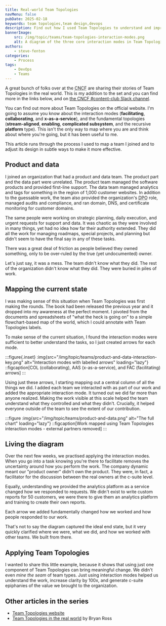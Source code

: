 ```yaml
---
title: Real-world Team Topologies
navMenu: false
pubDate: 2025-02-18
keywords: team topologies,team design,devops
description: Find out how I used Team Topologies to understand and improve a team that had no formal structure.
bannerImage:
    src: /img/topic/teams/team-topologies-interaction-modes.png
    alt: A diagram of the three core interaction modes in Team Topologies. Facilitating, x-as-a-service, and collaboration.
authors:
    - steve-fenton
categories:
    - Process
tags:
    - DevOps
    - Teams
---
```


A great bunch of folks over at the <abbr title="Cloud Native Computing Foundation">CNCF</abbr> are sharing their stories of Team Topologies in the real world. This is my addition to the set and you can find more in the links below, and on [the CNCF #content-club Slack channel](https://cloud-native.slack.com/archives/content-club).

You can find out more about Team Topologies on the official website. I'm going to assume you know about the interaction modes (**facilitating**, **collaborating**, and **x-as-a-service**), and the fundamental topologies (**stream-aligned**, **enabling**, **complicated subsystem**, and the recursive **platform** type). This isn't the only way to map where you are and think about where you're going, but it has been useful to me.

This article runs through the process I used to map a team I joined and to adjust its design in subtle ways to make it more effective.

## Product and data

I joined an organization that had a product and data team. The product part and the data part were unrelated. The product team managed the software products and provided first-line support. The data team managed analytics and tags for something in the region of 1,000 customer websites. In addition to the guessable work, the team also provided the organization's <abbr title="Data Protection Officer">DPO</abbr> role, managed audits and compliance, and ran domain, DNS, and certificate monitoring for customer domains.

The same people were working on strategic planning, daily execution, and urgent requests for support and data. It was chaotic as they were involved in many things, yet had no idea how far their authority extended. They did all the work for managing roadmaps, special projects, and planning but didn't seem to have the final say in any of these tasks.

There was a great deal of friction as people believed they owned something, only to be over-ruled by the true (yet undocumented) owner.

Let's just say, it was a mess. The team didn't know what they did. The rest of the organization didn't know what they did. They were buried in piles of work.

## Mapping the current state

I was making sense of this situation when Team Topologies was first making the rounds. The book had been released the previous year and it dropped into my awareness at the perfect moment. I pivoted from the documents and spreadsheets of "what the heck is going on" to a simple flowchart-based map of the world, which I could annotate with Team Topologies labels.

To make sense of the current situation, I found the interaction modes were sufficient to better understand the tasks, so I just created arrows for each mode.

:::figure{.inset}
:img{src="/img/topic/teams/product-and-data-interaction-key.png" alt="Interaction modes with labelled arrows" loading="lazy"}
::figcaption[COL (collaborating), AAS (x-as-a-service), and FAC (facilitating) arrows]
:::

Using just these arrows, I starting mapping out a central column of all the things we did. I added each team we interacted with as part of our work and added the appropriate interaction mode. It turned out we did far more than anyone realized. Making the work visible at this scale helped the team understand what they controlled and what they didn't. Crucially, it helped everyone outside of the team to see the extent of our contribution.

:::figure
:img{src="/img/topic/teams/product-and-data.png" alt="The full chart" loading="lazy"}
::figcaption[Work mapped using Team Topologies interaction modes - external partners removed]
:::

## Living the diagram

Over the next few weeks, we practised applying the interaction modes. When you go into a task knowing you're there to facilitate removes the uncertainty around how you perform the work. The company dynamic meant our "product owner" didn't own the product. They were, in fact, a facilitator for the discussion between the real owners at the c-suite level.

Equally, understanding we provided the analytics platform as a service changed how we responded to requests. We didn't exist to write custom reports for 50 customers, we were there to give them an analytics platform and training to create their own reports.

Each arrow we added fundamentally changed how we worked and how people responded to our work.

That's not to say the diagram captured the ideal end state, but it very quickly clarified where we were, what we did, and how we worked with other teams. We built from there.

## Applying Team Topologies

I wanted to share this little example, because it shows that using just one component of Team Topologies can bring meaningful change. We didn't even *mine the seam* of team types. Just using interaction modes helped us understand the work, increase clarity by 100x, and generate c-suite epiphanies of the value we brought to the organization.

## Other articles in the series

- [Team Topologies website](https://teamtopologies.com/)
- [Team Topologies in the real world](https://newsletter.bryanross.me/p/team-topologies-in-the-real-world) by Bryan Ross
